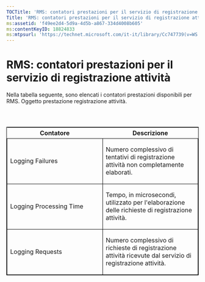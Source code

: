 ```yaml
---
TOCTitle: 'RMS: contatori prestazioni per il servizio di registrazione attività'
Title: 'RMS: contatori prestazioni per il servizio di registrazione attività'
ms:assetid: 'f49ee2d4-5d9a-4d5b-a867-334d4008b605'
ms:contentKeyID: 18824833
ms:mtpsurl: 'https://technet.microsoft.com/it-it/library/Cc747739(v=WS.10)'
---
```


RMS: contatori prestazioni per il servizio di registrazione attività
====================================================================

Nella tabella seguente, sono elencati i contatori prestazioni disponibili per RMS. Oggetto prestazione registrazione attività.

###  

<p> </p>
<table style="border:1px solid black;">
<colgroup>
<col width="50%" />
<col width="50%" />
</colgroup>
<thead>
<tr class="header">
<th>Contatore</th>
<th>Descrizione</th>
</tr>
</thead>
<tbody>
<tr class="odd">
<td style="border:1px solid black;"><p>Logging Failures</p></td>
<td style="border:1px solid black;"><p>Numero complessivo di tentativi di registrazione attività non completamente elaborati.</p></td>
</tr>
<tr class="even">
<td style="border:1px solid black;"><p>Logging Processing Time</p></td>
<td style="border:1px solid black;"><p>Tempo, in microsecondi, utilizzato per l'elaborazione delle richieste di registrazione attività.</p></td>
</tr>
<tr class="odd">
<td style="border:1px solid black;"><p>Logging Requests</p></td>
<td style="border:1px solid black;"><p>Numero complessivo di richieste di registrazione attività ricevute dal servizio di registrazione attività.</p></td>
</tr>
</tbody>
</table>
